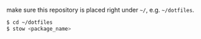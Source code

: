 make sure this repository is placed right under `~/`, e.g. `~/dotfiles`.

``` bash
$ cd ~/dotfiles
$ stow <package_name>
```
